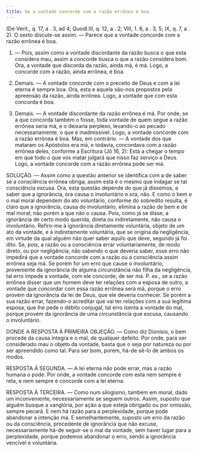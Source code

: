 ```yaml
---
title: Se a vontade concorde com a razão errônea é boa
---
```


(De Verit., q. 17, a . 3, ad 4; Quodl.III, q. 12, a . 2; VIII, 1. 6, a . 3, 5; IX, q. 7, a . 2).
  O sexto discute-se assim. ― Parece que a vontade concorde com a razão errônea é boa.  

1. ― Pois, assim como a vontade discordante da razão busca o que esta considera mau, assim a concorde busca o que a razão considera bom. Ora, a vontade que discorda da razão, ainda má, é má. Logo, a concorde com a razão, ainda errônea, é boa.  

2. Demais. ― A vontade concorde com o preceito de Deus e com a lei eterna é sempre boa. Ora, esta e aquela são-nos propostos pela apreensão da razão, ainda errônea. Logo, a vontade que com esta concorda é boa.  

3. Demais. ― A vontade discordante da razão errônea é má. Por onde, se a que concorda também o fosse, toda vontade de quem segue a razão errônea seria má, e o deixaria perplexo, levando-o ao pecado necessariamente, o que é inadmissível. Logo, a vontade concorde com a razão errônea é boa.  Mas, em contrário. ― A vontade dos que mataram os Apóstolos era má, e todavia, concordava com a razão errônea deles, conforme a Escritura (Jô 16, 2): Está a chegar o tempo em que todo o que vos matar julgará que nisso faz serviço a Deus. Logo, a vontade concorde com a razão errônea pode ser má.  

SOLUÇÃO. ― Assim como a questão anterior se identifica com a de saber se a consciência errônea obriga, assim esta é o mesmo que indagar se tal consciência excusa. Ora, esta questão depende do que já dissemos, a saber que a ignorância, ora causa o involuntário e ora, não. E como o bem e o mal moral dependem do ato voluntário, conforme do sobredito resulta, é claro que a ignorância, causa do involuntário, elimina a razão de bem e de mal moral; não porém a que não o causa. Pois, como já se disse, a ignorância de certo modo querida, direta ou indiretamente, não causa o involuntário. Refiro-me à ignorância diretamente voluntária, objeto de um ato da vontade, e à indiretamente voluntária, que se origina da negligência, em virtude da qual alguém não quer saber aquilo que deve, segundo já foi dito.  Se, pois, a razão ou a consciência errar voluntariamente, de modo direto, ou por negligência, não sabendo o que deveria saber, esse erro não impedirá que a vontade concorde com a razão ou a consciência assim errônea seja má. Se porém for um erro que cause o involuntário, proveniente da ignorância de alguma circunstância não filha da negligência, tal erro impede a vontade, com ele concorde, de ser má. P. ex., se a razão errônea disser que um homem deve ter relações com a esposa de outro, a vontade que concordar com essa razão errônea será má, porque o erro provém da ignorância da lei de Deus, que ele deveria conhecer. Se porém a sua razão errar, fazendo-o acreditar que vai ter relações com a sua legítima esposa, que lhe pede o débito conjugal, tal erro isenta a vontade do mal, porque provém da ignorância de uma circunstância que excusa, causando o involuntário.  

DONDE A RESPOSTA À PRIMEIRA OBJEÇÃO. ― Como diz Dionísio, o bem procede da causa integra e o mal, de qualquer defeito. Por onde, para ser considerado mau o objeto da vontade, basta que o seja por natureza ou por ser apreendido como tal. Para ser bom, porém, há-de sê-lo de ambos os modos.  

RESPOSTA À SEGUNDA. ― A lei eterna não pode errar, mas a razão humana o pode. Por onde, a vontade concorde com esta nem sempre é reta, e nem sempre é concorde com a lei eterna.  

RESPOSTA À TERCEIRA. ― Como num silogismo, também em moral, dado um inconveniente, necessariamente se seguem outros. Assim, suposto que alguém busque a vanglória, por ação a que esteja obrigado ou por omissão, sempre pecará. E nem há razão para a perplexidade, porque pode abandonar a intenção má. E semelhantemente, suposto um erro da razão ou da consciência, procedente de ignorância que não excuse, necessariamente há-de seguir-se o mal da vontade, sem haver lugar para a perplexidade, porque podemos abandonar o erro, sendo a ignorância vencível e voluntária.